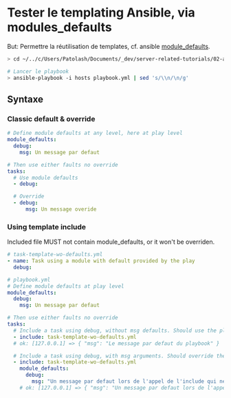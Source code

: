 # Tester le templating Ansible, via modules_defaults

But: Permettre la réutilisation de templates, cf. ansible [module_defaults](https://docs.ansible.com/ansible/latest/user_guide/playbooks_module_defaults.html).

```bash
> cd ~/../c/Users/Patolash/Documents/_dev/server-related-tutorials/02-ansible/13-ansible-task-template-w-module-defaults

# Lancer le playbook
> ansible-playbook -i hosts playbook.yml | sed 's/\\n/\n/g'
```

## Syntaxe

### Classic default & override

```yaml
# Define module defaults at any level, here at play level
module_defaults:
  debug:
    msg: Un message par defaut

# Then use either faults no override
tasks:
  # Use module defaults
  - debug:

  # Override
  - debug:
      msg: Un message overide
```

### Using template include

Included file MUST not contain module_defaults, or it won't be overriden.

```yaml
# task-template-wo-defaults.yml
- name: Task using a module with default provided by the play
  debug:

# playbook.yml
# Define module defaults at play level
module_defaults:
  debug:
    msg: Un message par defaut

# Then use either faults no override
tasks:
  # Include a task using debug, without msg defaults. Should use the play defaults # OK
  - include: task-template-wo-defaults.yml
  # ok: [127.0.0.1] => { "msg": "Le message par defaut du playbook" }

  # Include a task using debug, with msg arguments. Should override the play defaults # OK
  - include: task-template-wo-defaults.yml
    module_defaults:
      debug:
        msg: "Un message par defaut lors de l'appel de l'include qui ne contient pas de defaults"
    # ok: [127.0.0.1] => { "msg": "Un message par defaut lors de l'appel de l'include qui ne contient pas de defaults" }
```
